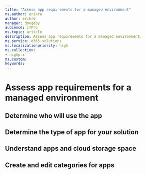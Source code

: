 ```yaml
---
title: "Assess app requirements for a managed environment"
ms.author: erikre
author: erikre
manager: dougeby
audience: ITPro
ms.topic: article
description: Assess app requirements for a managed environment.
ms.service: o365-solutions
ms.localizationpriority: high
ms.collection:
- highpri
ms.custom:
keywords:
---
```


# Assess app requirements for a managed environment



## Determine who will use the app

## Determine the type of app for your solution

## Understand apps and cloud storage space

## Create and edit categories for apps